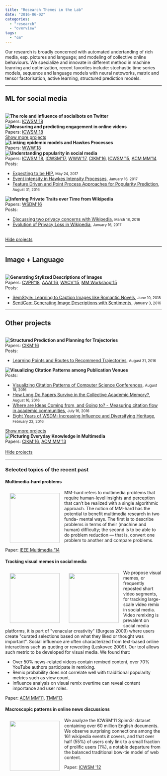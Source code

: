 ```yaml
---
title: "Research Themes in the Lab"
date: "2016-06-02"
categories:
  - "research"
  - "overview"
tags:
  - "cm"
---
```


Our research is broadly concerned with automated undertanding of rich media, esp. pictures and language; and modeling of collective online behaviours. We specialize and innovate in different method in machine leanring and optimization, recent favorites include: stochastic time series models, sequence and language models with neural netoworks, matrix and tensor factorisation, active learning, structured prediction models.

<!--more-->

----------
## ML for social media
<!--ML for social media part first row-->
</br>
<div class='row'>
  <div class='research-block col-md-6 margin-clear col-sm-12'>
    <div class='row changeToAbsolute margin-clear'>
      <div class='col-md-4'>
        <img style="float:left;" src="/img/proj_icons/social-bots.png">
      </div>
      <div class='col-md-7 research-content-text'>
        <strong>The role and influence of socialbots on Twitter</strong>
        </br>
        Papers: <a href='https://arxiv.org/pdf/1802.09808.pdf' target='_blank'>ICWSM'18</a>
      </div>
    </div>
  </div>
  <div class='research-block col-md-6 margin-clear col-sm-12'>
    <div class='row changeToAbsolute margin-clear'>
      <div class='col-md-4'>
        <img style="float:left;" src="/img/proj_icons/engagement.png">
      </div>
      <div class='col-md-7'>
      <strong> Measuring and predicting engagement in online videos</strong>
        </br>
        Papers: <a href='https://arxiv.org/pdf/1709.02541.pdf' target='_blank'>ICWSM'18</a>
      </div>
    </div>
  </div>
</div>
<!--ML for social media part show more button-->
<div class='row'>
  <div class='col-md-4'></div>
  <a style='width:30%;' class="btn hook1 in btn-secondary col-md-5 col-lg-3" data-toggle="collapse" href=".hook1" aria-expanded="false">
    Show more projects
  </a>
</div>
<!--ML for social media part second row-->
<div class='row collapse hook1'>
  <div class='research-block col-md-6 margin-clear col-sm-12'>
    <div class='row changeToAbsolute margin-clear'>
      <div class='col-md-4'>
        <img style="float:left;" src="/img/proj_icons/hawkesn.png">
      </div>
      <div class='col-md-7'>
        <strong>Linking epidemic models and Hawkes Processes</strong>
        </br>
        Papers: <a href='https://arxiv.org/pdf/1711.01679.pdf' target='_blank'>WWW'18</a>
      </div>
    </div>
  </div>
  <div class='research-block col-md-6 margin-clear col-sm-12'>
    <div class='row changeToAbsolute margin-clear'>
      <div class='col-md-4'>
        <img style="float:left;" src="/img/proj_icons/popularity.png">
      </div>
      <div class='col-md-7'>
      <strong> Understanding popularity in social media</strong>
        </br>
        Papers: <a href='https://arxiv.org/pdf/1804.02101.pdf' target='_blank'>ICWSM'18</a>, <a href='https://arxiv.org/pdf/1703.01012.pdf' target='_blank'>ICWSM'17</a>, <a href='https://arxiv.org/pdf/1602.06033.pdf' target='_blank'>WWW'17</a>, <a href='https://arxiv.org/pdf/1608.04862.pdf' target='_blank'>CIKM'16</a>, <a href='http://users.cecs.anu.edu.au/~xlx/papers/icwsm15-phase.pdf' target='_blank'>ICWSM'15</a>, <a href='http://users.cecs.anu.edu.au/~xlx/papers/acmmm14.pdf' target='_blank'>ACM MM'14</a>
        </br>
        <div class='showOnHover'>
          Posts:
          <ul>
            <li><a href='/post/expecting_to_be_HIP/'>Expecting to be HIP</a>, <small>May 24, 2017</small></li>
            <li><a href='/post/hawkes_instensity/'>Event intensity in Hawkes Intensity Processes</a>, <small>January 16, 2017</small></li>
            <li><a href='/post/fdhawkesforpopularity/'>Feature Driven and Point Process Approaches for Popularity Prediction</a>, <small>August 31, 2016</small></li>
          </ul>
        </div>
      </div>
    </div>
  </div>
</div>
<!--ML for social media part third row-->
<div class='row collapse hook1'>
  <div class='research-block col-md-6 margin-clear col-sm-12'>
    <div class='row changeToAbsolute margin-clear'>
      <div class='col-md-4'>
        <img style="float:left;" src="/img/wikiprivacy_trend.png">
      </div>
      <div class='col-md-7'>
        <strong>Inferring Private Traits over Time from Wikipedia</strong>
        </br>
        Papers: <a href='http://arxiv.org/pdf/1512.03523.pdf' target='_blank'>WSDM'16</a>
        </br>
        <div class='showOnHover'>
          Posts:
          <ul>
            <li><a href='/post/wikipedia-privacy-concerns/'>Discussing two privacy concerns with Wikipedia</a>, <small>March 18, 2016</small></li>
            <li><a href='/post/wikiprivacy'>Evolution of Privacy Loss in Wikipedia</a>, <small>January 16, 2017</small></li>
          </ul>
        </div>
      </div>
    </div>
  </div>
</div>
<!--ML for social media part hide projects button-->
</br>
<div class='row'>
  <div class='col-md-4'></div>
  <a style='width:20%;' class="btn btn-secondary hook1 collapse col-md-4 col-lg-3" data-toggle="collapse" href=".hook1" aria-expanded="false">
    Hide projects
  </a>
</div>

----------
## Image + Language
<!--MImage + Language part first row-->
</br>
<div class='row'>
  <div class='research-block col-md-6 margin-clear col-sm-12'>
    <div class='row changeToAbsolute margin-clear'>
      <div class='col-md-4'>
        <img style="float:left;" src="/img/3results.png">
      </div>
      <div class='col-md-7 research-content-text'>
        <strong>Generating Stylized Descriptions of Images</strong>
        </br>
        Papers: <a href='https://arxiv.org/pdf/1805.07030.pdf' target='_blank'>CVPR'18</a>, <a href='http://arxiv.org/pdf/1510.01431.pdf' target='_blank'>AAAI'16</a>, <a href='http://users.cecs.anu.edu.au/~xlx/papers/wacv2015.pdf' target='_blank'>WACV'15</a>, <a href='http://users.cecs.anu.edu.au/~u4534172/papers/ACM_MM15_naming.pdf' target='_blank'>MM Workshop'15</a>
        </br>
        <div class='showOnHover'>
          Posts:
          <ul>
            <li><a href='/post/semstyle'>SemStyle: Learning to Caption Images like Romantic Novels</a>, <small> June 10, 2018</small></li>
            <li><a href='post/senticap'>SentiCap: Generating Image Descriptions with Sentiments</a>, <small> January 3, 2016</small></li>
          </ul>
        </div>
      </div>
    </div>
  </div>
</div>

----------
## Other projects
<!--Other projects part first row-->
</br>
<div class='row'>
  <div class='research-block col-md-6 margin-clear col-sm-12'>
    <div class='row changeToAbsolute margin-clear'>
      <div class='col-md-4'>
        <img style="float:left;" src="/img/trajectory_problems.png">
      </div>
      <div class='col-md-7 research-content-text'>
        <strong>Structured Prediction and Planning for Trajectories</strong>
        </br>
        Papers: <a href='http://arxiv.org/pdf/1608.07051v1.pdf' target='_blank'>CIKM'16</a>
        </br>
        <div class='showOnHover'>
          Posts:
          <ul>
            <li><a href='/post/trajrec_cikm16/'>Learning Points and Routes to Recommend Trajectories</a>, <small>August 31, 2016</small></li>
          </ul>
        </div>
      </div>
    </div>
  </div>
  <div class='research-block col-md-6 margin-clear col-sm-12'>
    <div class='row changeToAbsolute margin-clear'>
      <div class='col-md-4'>
        <img style="float:left;" src="/img/NIPS_mini_graph.png">
      </div>
      <div class='col-md-7'>
      <strong>Visualizing Citation Patterns among Publication Venues</strong>
        </br>
        <div class='showOnHover'>
          Posts:
          <ul>
            <li><a href='/post/citation_vis'>Visualizing Citation Patterns of Computer Science Conferences</a>, <small>August 18, 2016</small></li>
            <li><a href='/post/citation_survival'>How Long Do Papers Survive in the Collective Academic Memory?</a>, <small>August 16, 2016</small></li>
            <li><a href='/post/citation_flow'>Where are Ideas Coming from, and Going to? - Measuring citation flow in academic communities</a>, <small>July 16, 2016</small></li>
            <li><a href='/post/citation_vis/'>Eight Years of WSDM: Increasing Influence and Diversifying Heritage</a>, <small>February 22, 2016</small></li>
          </ul>
        </div>
      </div>
    </div>
  </div>
</div>
<!--Other projects part show more button-->
<div class='row'>
  <div class='col-md-4'></div>
  <a style='width:30%;' class="btn hook3 in btn-secondary col-md-5 col-lg-3" data-toggle="collapse" href=".hook3" aria-expanded="false">
    Show more projects
  </a>
</div>
<!--Other projects part second row-->
<div class='row collapse hook3'>
  <div class='research-block col-md-6 margin-clear col-sm-12'>
    <div class='row changeToAbsolute margin-clear'>
      <div class='col-md-4'>
        <img style="float:left;" src="/img/tag-explore2.png">
      </div>
      <div class='col-md-7'>
        <strong>Picturing Everyday Knowledge in Multimedia</strong>
        </br>
        Papers: <a href='https://arxiv.org/pdf/1608.05921.pdf' target='_blank'>CIKM'16</a>, <a href='http://users.cecs.anu.edu.au/~xlx/papers/mm2013-xie.pdf' target='_blank'>ACM MM'13</a>
      </div>
    </div>
  </div>
</div>
<!--Other projects part hide projects button-->
</br>
<div class='row'>
  <div class='col-md-4'></div>
  <a style='width:20%;' class="btn btn-secondary hook3 collapse col-md-4 col-lg-3" data-toggle="collapse" href=".hook3" aria-expanded="false">
    Hide projects
  </a>
</div>


----------

### Selected topics of the recent past

#### Multimedia-hard problems
<img style="float:left;" src="/img/proj_icons/mmhard.png" width="160" hspace="15" vspace="10">

MM-hard refers to multimedia problems that require human-level insights and perception that can’t be realized with a single algorithmic approach. The notion of MM-hard has the potential to benefit multimedia research in two funda- mental ways. The first is to describe problems in terms of their (machine and human) difficulty; the second is to be able to do problem reduction — that is, convert one problem to another and compare problems.

Paper: [IEEE Multimedia '14](http://users.cecs.anu.edu.au/~xlx/papers/mmhard_2014.pdf)

#### Tracking visual memes in social media
<img style="float:left;" src="/img/proj_icons/youtube_example.png" width="160" hspace="15" vspace="10">
<img style="float:left;" src="/img/proj_icons/meme_influence.png" width="160" hspace="15" vspace="10">

We propose visual memes, or frequently reposted short video segments, for tracking large-scale video remix in social media. Video remixing is prevalent on social media platforms, it is part of "venacular creativity" (Burgess 2009) where users create "curated selections based on what they liked or thought was important". Social influence are often characterized from text-based online interactions such as quoting or reweeting (Leskovec 2009). Our tool allows such metric to be developed for visual media. We found that:

* Over 50% news-related videos contain remixed content, over 70% YouTube authors participate in remixing.
* Remix probability does not correlate well with traiditional popularity metrics such as view count.
* Influence analysis on visual remix overtime can reveal content importance and user roles.

Paper: [ACM MM'11](http://users.cecs.anu.edu.au/~xlx/papers/acmmm11-meme.pdf), [TMM'13](https://arxiv.org/pdf/1210.0623.pdf)

#### Macroscopic patterns in online news discussions
<img style="float:left;" src="/img/proj_icons/event_bowtie.png" width="160" hspace="15" vspace="10">

We analyze the ICWSM’11 Spinn3r dataset containing over 60 million English documents. We observe surprising connections among the 161 wikipedia events it covers, and that over half (55%) of users only link to a small fraction of prolific users (1%), a notable departure from the balanced traditional bow-tie model of web content.

Paper: [ICWSM '12](http://users.cecs.anu.edu.au/~xlx/papers/icwsm12-event.pdf)
